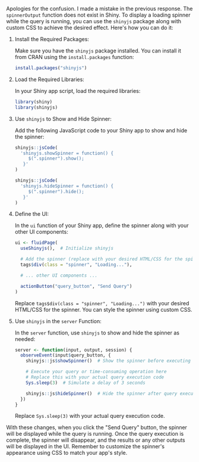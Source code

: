 Apologies for the confusion. I made a mistake in the previous response. The `spinnerOutput` function does not exist in Shiny. To display a loading spinner while the query is running, you can use the `shinyjs` package along with custom CSS to achieve the desired effect. Here's how you can do it:

1. Install the Required Packages:

   Make sure you have the `shinyjs` package installed. You can install it from CRAN using the `install.packages` function:

   ```r
   install.packages("shinyjs")
   ```

2. Load the Required Libraries:

   In your Shiny app script, load the required libraries:

   ```r
   library(shiny)
   library(shinyjs)
   ```

3. Use `shinyjs` to Show and Hide Spinner:

   Add the following JavaScript code to your Shiny app to show and hide the spinner:

   ```r
   shinyjs::jsCode(
     'shinyjs.showSpinner = function() {
        $(".spinner").show();
      }'
   )

   shinyjs::jsCode(
     'shinyjs.hideSpinner = function() {
        $(".spinner").hide();
      }'
   )
   ```

4. Define the UI:

   In the `ui` function of your Shiny app, define the spinner along with your other UI components:

   ```r
   ui <- fluidPage(
     useShinyjs(),  # Initialize shinyjs

     # Add the spinner (replace with your desired HTML/CSS for the spinner)
     tags$div(class = "spinner", "Loading..."),

     # ... other UI components ...

     actionButton("query_button", "Send Query")
   )
   ```

   Replace `tags$div(class = "spinner", "Loading...")` with your desired HTML/CSS for the spinner. You can style the spinner using custom CSS.

5. Use `shinyjs` in the `server` Function:

   In the `server` function, use `shinyjs` to show and hide the spinner as needed:

   ```r
   server <- function(input, output, session) {
     observeEvent(input$query_button, {
       shinyjs::js$showSpinner()  # Show the spinner before executing the query

       # Execute your query or time-consuming operation here
       # Replace this with your actual query execution code
       Sys.sleep(3)  # Simulate a delay of 3 seconds

       shinyjs::js$hideSpinner()  # Hide the spinner after query execution
     })
   }
   ```

   Replace `Sys.sleep(3)` with your actual query execution code.

With these changes, when you click the "Send Query" button, the spinner will be displayed while the query is running. Once the query execution is complete, the spinner will disappear, and the results or any other outputs will be displayed in the UI. Remember to customize the spinner's appearance using CSS to match your app's style.
